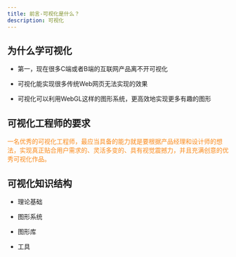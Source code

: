 ```yaml
---
title: 前言-可视化是什么？
description: 可视化
---
```


## 为什么学可视化

* 第一，现在很多C端或者B端的互联网产品离不开可视化

* 可视化能实现很多传统Web网页无法实现的效果

* 可视化可以利用WebGL这样的图形系统，更高效地实现更多有趣的图形

## 可视化工程师的要求

<span style="color: #FA8919;">一名优秀的可视化工程师，最应当具备的能力就是要根据产品经理和设计师的想法，实现真正贴合用户需求的、灵活多变的、具有视觉震撼力，并且充满创意的优秀可视化作品。</span>

## 可视化知识结构

* 理论基础

* 图形系统

* 图形库

* 工具
